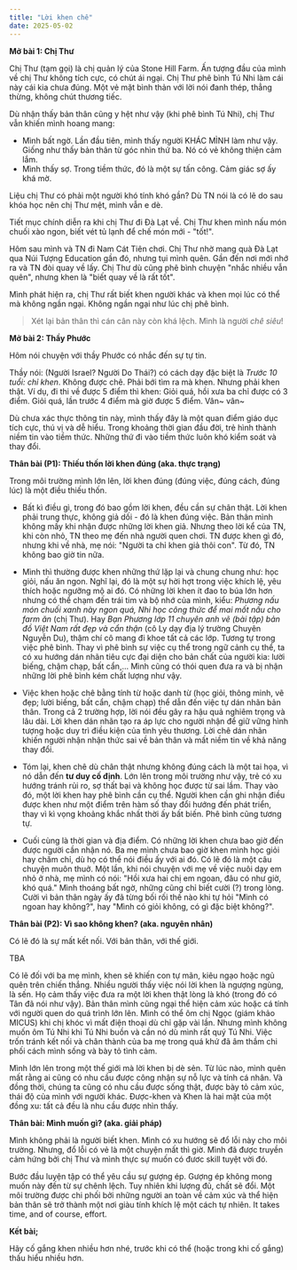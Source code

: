 ```yaml
---
title: "Lời khen chê"
date: 2025-05-02
---
```


__Mở bài 1: Chị Thư__

Chị Thư (tạm gọi) là chị quản lý của Stone Hill Farm. Ấn tượng đầu của mình về chị Thư không tích cực, có chút ái ngại. Chị Thư phê bình Tú Nhi làm cái này cái kia chưa đúng. Một vẻ mặt bình thản với lời nói đanh thép, thẳng thừng, không chút thương tiếc.

Dù nhận thấy bản thân cũng y hệt như vậy (khi phê bình Tú Nhi), chị Thư vẫn khiến mình hoang mang:
- Mình bất ngờ. Lần đầu tiên, mình thấy người KHÁC MÌNH làm như vậy. Giống như thấy bản thân từ góc nhìn thứ ba. Nó có vẻ không thiện cảm lắm.
- Mình thấy sợ. Trong tiềm thức, đó là một sự tấn công. Cảm giác sợ ấy khá mờ.

Liệu chị Thư có phải một người khó tính khó gần? Dù TN nói là có lẽ do sau khóa học nên chị Thư mệt, mình vẫn e dè.

Tiết mục chính diễn ra khi chị Thư đi Đà Lạt về. Chị Thư khen mình nấu món chuối xào ngon, biết vét tủ lạnh để chế món mới - "tốt!". 

Hôm sau mình và TN đi Nam Cát Tiên chơi. Chị Thư nhờ mang quà Đà Lạt qua Núi Tượng Education gần đó, nhưng tụi mình quên. Gần đến nơi mới nhớ ra và TN đòi quay về lấy. Chị Thư dù cũng phê bình chuyện "nhắc nhiều vẫn quên", nhưng khen là "biết quay về là rất tốt".

Mình phát hiện ra, chị Thư rất biết khen người khác và khen mọi lúc có thể mà không ngần ngại. Không ngần ngại như lúc chị phê bình.

> Xét lại bản thân thì cán cân này còn khá lệch. Mình là người _chê siêu_! 

__Mở bài 2: Thầy Phước__

Hôm nói chuyện với thầy Phước có nhắc đến sự tự tin. 

Thầy nói: (Người Israel? Người Do Thái?) có cách dạy đặc biệt là _Trước 10 tuổi: chỉ khen_. Không được chê. Phải bới tìm ra mà khen. Nhưng phải khen thật. Ví dụ, đi thi về được 5 điểm thì khen: Giỏi quá, hồi xưa ba chỉ được có 3 điểm. Giỏi quá, lần trước 4 điểm mà giờ được 5 điểm. Vân~ vân~

Dù chưa xác thực thông tin này, mình thấy đây là một quan điểm giáo dục tích cực, thú vị và dễ hiểu. Trong khoảng thời gian đầu đời, trẻ hình thành niềm tin vào tiềm thức. Những thứ đi vào tiềm thức luôn khó kiểm soát và thay đổi.

__Thân bài (P1): Thiếu thốn lời khen đúng (aka. thực trạng)__

Trong môi trường mình lớn lên, lời khen đúng (đúng việc, đúng cách, đúng lúc) là một điều thiếu thốn. 

- Bất kì điều gì, trong đó bao gồm lời khen, đều cần sự chân thật. Lời khen phải trung thực, không giả dối - đó là khen đúng việc. Bản thân mình không mấy khi nhận được những lời khen giả. Nhưng theo lời kể của TN, khi còn nhỏ, TN theo mẹ đến nhà người quen chơi. TN được khen gì đó, nhưng khi về nhà, mẹ nói: "Người ta chỉ khen giả thôi con". Từ đó, TN không bao giờ tin nữa.

- Mình thì thường được khen những thứ lặp lại và chung chung như: học giỏi, nấu ăn ngon. Nghĩ lại, đó là một sự hời hợt trong việc khích lệ, yêu thích hoặc ngưỡng mộ ai đó. Có những lời khen ít đao to búa lớn hơn nhưng có thể chạm đến trái tim và bộ nhớ của mình, kiểu: _Phương nấu món chuối xanh này ngon quá, Nhi học công thức để mai mốt nấu cho farm ăn_ (chị Thư). Hay _Bạn Phương lớp 11 chuyên anh vẽ (bài tập) bản đồ Việt Nam rất đẹp và cẩn thận_ (cô Ly dạy địa lý trường Chuyên Nguyễn Du), thậm chí cô mang đi khoe tất cả các lớp. Tương tự trong việc phê bình. Thay vì phê bình sự việc cụ thể trong ngữ cảnh cụ thể, ta có xu hướng dán nhãn tiêu cực đại diện cho bản chất của người kia: lười biếng, chậm chạp, bất cẩn,... Mình cũng có thói quen đưa ra và bị nhận những lời phê bình kém chất lượng như vậy.
  
- Việc khen hoặc chê bằng tính từ hoặc danh từ (học giỏi, thông minh, vẽ đẹp; lười biếng, bất cẩn, chậm chạp) thể dẫn đến việc tự dán nhãn bản thân. Trong cả 2 trường hợp, lời nói đều gây ra hậu quả nghiêm trọng và lâu dài. Lời khen dán nhãn tạo ra áp lực cho người nhận để giữ vững hình tượng hoặc duy trì điều kiện của tình yêu thương. Lời chê dán nhãn khiến người nhận nhận thức sai về bản thân và mất niềm tin về khả năng thay đổi.
  
- Tóm lại, khen chê dù chân thật nhưng không đúng cách là một tai họa, vì nó dẫn đến __tư duy cố định__. Lớn lên trong môi trường như vậy, trẻ có xu hướng tránh rủi ro, sợ thất bại và không học được từ sai lầm. Thay vào đó, một lời khen hay phê bình cần cụ thể. Người khen cần ghi nhận điều được khen như một điểm trên hàm số thay đổi hướng đến phát triển, thay vì kì vọng khoảng khắc nhất thời ấy bất biến. Phê bình cũng tương tự.
   
- Cuối cùng là thời gian và địa điểm. Có những lời khen chưa bao giờ đến được người cần nhận nó. Ba mẹ mình chưa bao giờ khen mình học giỏi hay chăm chỉ, dù họ có thể nói điều ấy với ai đó. Có lẽ đó là một câu chuyện muôn thuở. Một lần, khi nói chuyện với mẹ về việc nuôi dạy em nhỏ ở nhà, mẹ mình có nói: "Hồi xưa hai chị em ngoan, đâu có như giờ, khó quá." Mình thoáng bất ngờ, những cũng chỉ biết cười (?) trong lòng. Cười vì bản thân ngày ấy đã từng bối rối thế nào khi tự hỏi "Mình có ngoan hay không?", hay "Mình có giỏi không, có gì đặc biệt không?". 

__Thân bài (P2): Vì sao không khen? (aka. nguyên nhân)__

Có lẽ đó là sự mất kết nối. Với bản thân, với thế giới. 

TBA

Có lẽ đối với ba mẹ mình, khen sẽ khiến con tự mãn, kiêu ngạo hoặc ngủ quên trên chiến thắng. Nhiều người thấy việc nói lời khen là ngượng ngùng, là sến. Họ cảm thấy việc đưa ra một lời khen thật lòng là khó (trong đó có Tân đã nói như vậy). Bản thân mình cũng ngại thể hiện cảm xúc hoặc cá tính với người quen do quá trình lớn lên. Mình có thể ôm chị Ngọc (giám khảo MICUS) khi chị khóc vì mất điện thoại dù chỉ gặp vài lần. Nhưng mình không muốn ôm Tú Nhi khi Tú Nhi buồn và cần nó dù mình rất quý Tú Nhi. Việc trốn tránh kết nối và chân thành của ba mẹ trong quá khứ đã âm thầm chi phối cách mình sống và bày tỏ tình cảm.

Mình lớn lên trong một thế giới mà lời khen bị dè sẻn. Từ lúc nào, mình quên mất rằng ai cũng có nhu cầu được công nhận sự nỗ lực và tính cá nhân. Và đồng thời, chúng ta cũng có nhu cầu được sống thật, được bày tỏ cảm xúc, thái độ của mình với người khác. Được-khen và Khen là hai mặt của một đồng xu: tất cả đều là nhu cầu được nhìn thấy.

__Thân bài: Mình muốn gì? (aka. giải pháp)__

Mình không phải là người biết khen. Mình có xu hướng sẽ đổ lỗi này cho môi trường. Nhưng, đổ lỗi có vẻ là một chuyện mất thì giờ. Mình đã được truyền cảm hứng bởi chị Thư và mình thực sự muốn có đươc skill tuyệt vời đó.

Bước đầu luyện tập có thể yêu cầu sự gượng ép. Gượng ép không mong muốn này đến từ sự chênh lệch. Tuy nhiên khi lượng đủ, chất sẽ đổi. Một môi trường được chi phối bởi những người an toàn về cảm xúc và thể hiện bản thân sẽ trở thành một nơi giàu tính khích lệ một cách tự nhiên. It takes time, and of course, effort.

__Kết bài;__

Hãy cố gắng khen nhiều hơn nhé,
       trước khi có thể (hoặc trong khi cố gắng) thấu hiểu nhiều hơn.
